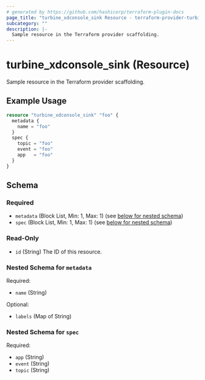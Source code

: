 ```yaml
---
# generated by https://github.com/hashicorp/terraform-plugin-docs
page_title: "turbine_xdconsole_sink Resource - terraform-provider-turbine"
subcategory: ""
description: |-
  Sample resource in the Terraform provider scaffolding.
---
```


# turbine_xdconsole_sink (Resource)

Sample resource in the Terraform provider scaffolding.

## Example Usage

```terraform
resource "turbine_xdconsole_sink" "foo" {
  metadata {
    name = "foo"
  }
  spec {
    topic = "foo"
    event = "foo"
    app   = "foo"
  }
}
```

<!-- schema generated by tfplugindocs -->
## Schema

### Required

- `metadata` (Block List, Min: 1, Max: 1) (see [below for nested schema](#nestedblock--metadata))
- `spec` (Block List, Min: 1, Max: 1) (see [below for nested schema](#nestedblock--spec))

### Read-Only

- `id` (String) The ID of this resource.

<a id="nestedblock--metadata"></a>
### Nested Schema for `metadata`

Required:

- `name` (String)

Optional:

- `labels` (Map of String)


<a id="nestedblock--spec"></a>
### Nested Schema for `spec`

Required:

- `app` (String)
- `event` (String)
- `topic` (String)


